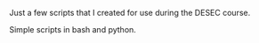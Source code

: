 Just a few scripts that I created for use during the DESEC course.

Simple scripts in bash and python.
